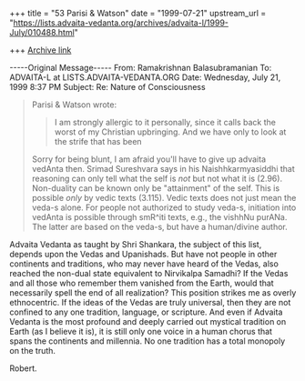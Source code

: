 +++
title = "53 Parisi & Watson"
date = "1999-07-21"
upstream_url = "https://lists.advaita-vedanta.org/archives/advaita-l/1999-July/010488.html"

+++
[Archive link](https://lists.advaita-vedanta.org/archives/advaita-l/1999-July/010488.html)

-----Original Message-----
From: Ramakrishnan Balasubramanian <ramakris at EROLS.COM>
To: ADVAITA-L at LISTS.ADVAITA-VEDANTA.ORG
<ADVAITA-L at LISTS.ADVAITA-VEDANTA.ORG>
Date: Wednesday, July 21, 1999 8:37 PM
Subject: Re: Nature of Consciousness


>Parisi & Watson <niche at AMERITECH.NET> wrote:
>
>> I am strongly allergic to it personally, since it calls back the
>worst of my
>> Christian upbringing. And we have only to look at the strife that
>has been
>
>Sorry for being blunt, I am afraid you'll have to give up advaita
>vedAnta then. Srimad Sureshvara says in his Naishhkarmyasiddhi that
>reasoning can only tell what the self is _not_ but not what it is
>(2.96). Non-duality can be known only be "attainment" of the self.
>This is possible _only_ by vedic texts (3.115). Vedic texts does not
>just mean the veda-s alone. For people not authorized to study veda-s,
>initiation into vedAnta is possible through smR^iti texts, e.g., the
>vishhNu purANa. The latter are based on the veda-s, but have a
>human/divine author.

<snip>

Advaita Vedanta as taught by Shri Shankara, the subject of this list,
depends upon the Vedas and Upanishads. But have not people in other
continents and traditions, who may never have heard of the Vedas, also
reached the non-dual state equivalent to Nirvikalpa Samadhi? If the Vedas
and all those who remember them vanished from the Earth, would that
necessarily spell the end of all realization? This position strikes me as
overly ethnocentric. If the ideas of the Vedas are truly universal, then
they are not confined to any one tradition, language, or scripture. And even
if Advaita Vedanta is the most profound and deeply carried out mystical
tradition on Earth (as I believe it is), it is still only one voice in a
human chorus that spans the continents and millennia. No one tradition has a
total monopoly on the truth.

Robert.

